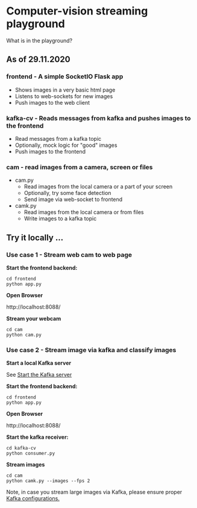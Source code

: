# Computer-vision streaming playground

What is in the playground?


## As of 29.11.2020

### frontend - A simple SocketIO Flask app 
- Shows images in a very basic html page 
- Listens to web-sockets for new images
- Push images to the web client 

### kafka-cv - Reads messages from kafka and pushes images to the frontend
- Read messages from a kafka topic
- Optionally, mock logic for "good" images
- Push images to the frontend

### cam - read images from a camera, screen or files
- cam.py 
  - Read images from the local camera or a part of your screen
  - Optionally, try some face detection
  - Send image via web-socket to frontend
- camk.py
  - Read images from the local camera or from files
  - Write images to a kafka topic

## Try it locally ...

### Use case 1 - Stream web cam to web page
**Start the frontend backend:**
```
cd frontend
python app.py
```

**Open Browser**

http://localhost:8088/ 

**Stream your webcam**
```
cd cam
python cam.py 
```


### Use case 2 - Stream image via kafka and classify images 

**Start a local Kafka server**

See [ Start the Kafka server](
https://kafka.apache.org/25/documentation/streams/quickstart#quickstart_streams_startserver)

**Start the frontend backend:**
```
cd frontend
python app.py
```

**Open Browser**

http://localhost:8088/ 


**Start the kafka receiver:**
```
cd kafka-cv
python consumer.py
```

**Stream images**
```
cd cam
python camk.py --images --fps 2
```

Note, in case you stream large images via Kafka, please ensure proper [Kafka configurations.](https://stackoverflow.com/questions/51767879/not-able-to-send-large-messages-to-kafka)
